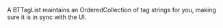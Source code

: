 A BTTagList maintains an OrderedCollection of tag strings for you, making sure it is in sync with the UI.